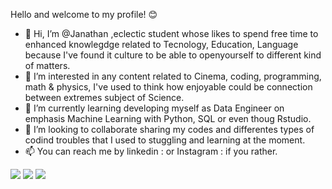 Hello and welcome to my profile! 😊

- 👋 Hi, I’m @Janathan ,eclectic student whose likes to spend free time to enhanced knowlegdge related to Tecnology, Education, Language because I've found it culture
to be able to openyourself to different kind of matters.
- 👀 I’m interested in any content related to Cinema, coding, programming, math & physics, I've used to think how enjoyable could be connection between extremes subject
of Science.
- 🌱 I’m currently learning developing myself as Data Engineer on emphasis Machine Learning with Python, SQL or even thoug Rstudio.
- 💞️ I’m looking to collaborate sharing my codes and differentes types of codind troubles that I used to stuggling and learning at the moment.
- 📫 You can reach me by linkedin :   or Instagram :  if you rather.

<div>
  <a href ="jonathanklauss85@gmail.com" target ="_blank"><img src= "https://img.shields.io/badge/Gmail-D14836?style=for-the-badge&logo=gmail&logoColor=white" target="_blank"></a>
  <a href ="www.linkedin.com/in/janathan-studentejunior-271b07182" target ="_blank"><img src= "https://img.shields.io/badge/LinkedIn-0077B5?style=for-the-badge&logo=linkedin&logoColor=white" target="_blank"></a>
  <a href ="https://www.instagram.com/janathan_junior/" target ="_blank"><img src= "https://img.shields.io/badge/Instagram-E4405F?style=for-the-badge&logo=instagram&logoColor=white" target="_blank"></a>
 
 
</div>

